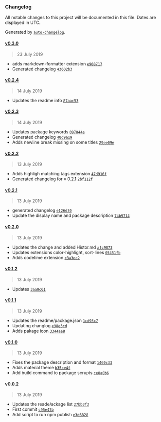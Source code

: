 ### Changelog

All notable changes to this project will be documented in this file. Dates are displayed in UTC.

Generated by [`auto-changelog`](https://github.com/CookPete/auto-changelog).

#### [v0.3.0](https://github.com/shawn-sandy/codestudio/compare/v0.2.4...v0.3.0)

> 23 July 2019

- adds  markdown-formatter extension [`e908717`](https://github.com/shawn-sandy/codestudio/commit/e908717b976617d04098cd28b7c08d9cd8e8faa8)
- Generated changelog [`43602b3`](https://github.com/shawn-sandy/codestudio/commit/43602b3e21ff19f16c3be6fc9e0b3bfb2a2cb8b6)

#### [v0.2.4](https://github.com/shawn-sandy/codestudio/compare/v0.2.3...v0.2.4)

> 14 July 2019

- Updates the readme info [`87aac53`](https://github.com/shawn-sandy/codestudio/commit/87aac532432cfd3d96f74db594bdbeb50527918c)

#### [v0.2.3](https://github.com/shawn-sandy/codestudio/compare/v0.2.2...v0.2.3)

> 14 July 2019

- Updates package keywords [`097844e`](https://github.com/shawn-sandy/codestudio/commit/097844e92603b4e2dad141c39c27f3c460b4eb41)
- Generated changelog [`40d9a19`](https://github.com/shawn-sandy/codestudio/commit/40d9a19ba56f1e6fae74c2163ce82cf2c9ef5a73)
- Adds newline break missing on some titles [`29ee09e`](https://github.com/shawn-sandy/codestudio/commit/29ee09ef0a5e8073491e27588b8b1c925572359a)

#### [v0.2.2](https://github.com/shawn-sandy/codestudio/compare/v0.2.1...v0.2.2)

> 13 July 2019

- Adds highligh matching tags extension [`47d916f`](https://github.com/shawn-sandy/codestudio/commit/47d916fdf6a739abee7e1d97d2ab4822c577da52)
- Generated changelog for v 0.2.1 [`2bf112f`](https://github.com/shawn-sandy/codestudio/commit/2bf112fece9ee4003b8d5cff3fe09c2ee0bdb4a1)

#### [v0.2.1](https://github.com/shawn-sandy/codestudio/compare/v0.2.0...v0.2.1)

> 13 July 2019

- generated changelog [`e126d30`](https://github.com/shawn-sandy/codestudio/commit/e126d3041545c68a361d353cba87e6c85ba1e0ee)
- Update the display name and package description [`74b9714`](https://github.com/shawn-sandy/codestudio/commit/74b971453d67b110a12938bf4373c3bb2d22e402)

#### [v0.2.0](https://github.com/shawn-sandy/codestudio/compare/v0.1.2...v0.2.0)

> 13 July 2019

- Updates the change and added Histor.md [`afc9873`](https://github.com/shawn-sandy/codestudio/commit/afc98732ae195d7aec8b651bbf3f01a7dd3c0839)
- Updates extensions color-highlight, sort-lines [`05451fb`](https://github.com/shawn-sandy/codestudio/commit/05451fbb0b77961e228e9e6b8116afd7d55900e8)
- Adds codetime extension [`c3a3ec2`](https://github.com/shawn-sandy/codestudio/commit/c3a3ec2b3ad9624debe72c9dd769b584ab8574d0)

#### [v0.1.2](https://github.com/shawn-sandy/codestudio/compare/v0.1.1...v0.1.2)

> 13 July 2019

- Updates [`3aa0c61`](https://github.com/shawn-sandy/codestudio/commit/3aa0c61d3c1c2d0e6ce07b6c2e32dc111b3dee47)

#### [v0.1.1](https://github.com/shawn-sandy/codestudio/compare/v0.1.0...v0.1.1)

> 13 July 2019

- Updates the readme/package.json [`1cd95c7`](https://github.com/shawn-sandy/codestudio/commit/1cd95c72823cdb2ffb63cc78bc792f8d1c48bb96)
- Updating changlog [`e98e3cd`](https://github.com/shawn-sandy/codestudio/commit/e98e3cd24dcc78a88d95066aa3f0c3aded98bbad)
- Adds pakage icon [`3344ae8`](https://github.com/shawn-sandy/codestudio/commit/3344ae879f27be9ea1e021c27d21c174fcef8726)

#### [v0.1.0](https://github.com/shawn-sandy/codestudio/compare/v0.0.2...v0.1.0)

> 13 July 2019

- Fixes the package description and format [`1460c33`](https://github.com/shawn-sandy/codestudio/commit/1460c33fcd34a42c7f534308ceff36df2817c9fa)
- Adds material theme [`b35ce4f`](https://github.com/shawn-sandy/codestudio/commit/b35ce4f9c0726fe802cf4a6103366910c3f07047)
- Add build command to package scrupts [`ce8a0b6`](https://github.com/shawn-sandy/codestudio/commit/ce8a0b6ff638339a652e75869c1fff51ca3adf9f)

#### v0.0.2

> 13 July 2019

- Updates the  reade/ackage list [`27bb3f3`](https://github.com/shawn-sandy/codestudio/commit/27bb3f3627c56b08f8ea63ce7c36d5c91552824b)
- First commit [`c95e47b`](https://github.com/shawn-sandy/codestudio/commit/c95e47b05b485d84a36b0804e78018b6cd9deec0)
- Add script to run npm publish [`e3d6828`](https://github.com/shawn-sandy/codestudio/commit/e3d68285224e70630cffb8a82521197df55564cd)
